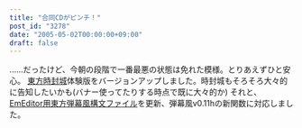 ```yaml
---
title: "合同CDがピンチ！"
post_id: "3278"
date: "2005-05-02T00:00:00+09:00"
draft: false
---
```



……だったけど、今朝の段階で一番最悪の状態は免れた模様。とりあえずひと安心。 [東方時封城](/!/thA/)体験版をバージョンアップしました。時封城もそろそろ大々的に告知したいかも(バナー使ってたりする時点で既に大々的か)  それと、[EmEditor用東方弾幕風構文ファイル](/emeditor-danmakufu)を更新、弾幕風v0.11hの新関数に対応しました。
